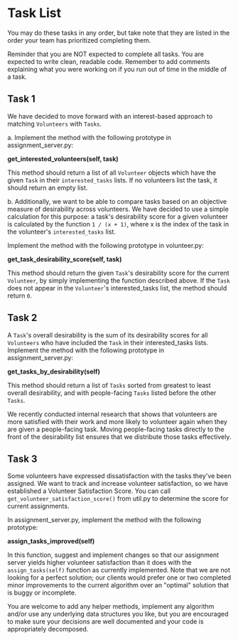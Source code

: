 # Task List

You may do these tasks in any order, but take note that they are listed in the order your team has prioritized completing them.

Reminder that you are NOT expected to complete all tasks. You are expected to write clean, readable code. Remember to add comments explaining what you were working on if you run out of time in the middle of a task.


## Task 1

We have decided to move forward with an interest-based approach to matching `Volunteers` with `Tasks`. 

a. Implement the method with the following prototype in assignment_server.py:

**get_interested_volunteers(self, task)**

This method should return a list of all `Volunteer` objects which have the given `Task` in their `interested_tasks` lists. If no volunteers list the task, it should return an empty list.

b. Additionally, we want to be able to compare tasks based on an objective measure of desirability across volunteers. We have decided to use a simple calculation for this purpose: a task's desirability score for a given volunteer is calculated by the function `1 / (x + 1)`, where x is the index of the task in the volunteer's `interested_tasks` list.

Implement the method with the following prototype in volunteer.py:

**get_task_desirability_score(self, task)**

This method should return the given `Task`'s desirability score for the current `Volunteer`, by simply implementing the function described above. If the `Task` does not appear in the `Volunteer`'s interested_tasks list, the method should return `0`.


## Task 2

A `Task`'s overall desirability is the sum of its desirability scores for all `Volunteers` who have included the `Task` in their interested_tasks lists. Implement the method with the following prototype in assignment_server.py:

**get_tasks_by_desirability(self)**

This method should return a list of `Tasks` sorted from greatest to least overall desirability, and with people-facing `Tasks` listed before the other `Tasks`.

We recently conducted internal research that shows that volunteers are more satisfied with their work and more likely to volunteer again when they are given a people-facing task. Moving people-facing tasks directly to the front of the desirability list ensures that we distribute those tasks effectively.


## Task 3

Some volunteers have expressed dissatisfaction with the tasks they've been assigned. We want to track and increase volunteer satisfaction, so we have established a Volunteer Satisfaction Score. You can call `get_volunteer_satisfaction_score()` from util.py to determine the score for current assignments.

In assignment_server.py, implement the method with the following prototype:

**assign_tasks_improved(self)**

In this function, suggest and implement changes so that our assignment server yields higher volunteer satisfaction than it does with the `assign_tasks(self)` function as currently implemented. Note that we are not looking for a perfect solution; our clients would prefer one or two completed minor improvements to the current algorithm over an "optimal" solution that is buggy or incomplete.

You are welcome to add any helper methods, implement any algorithm and/or use any underlying data structures you like, but you are encouraged to make sure your decisions are well documented and your code is appropriately decomposed.

